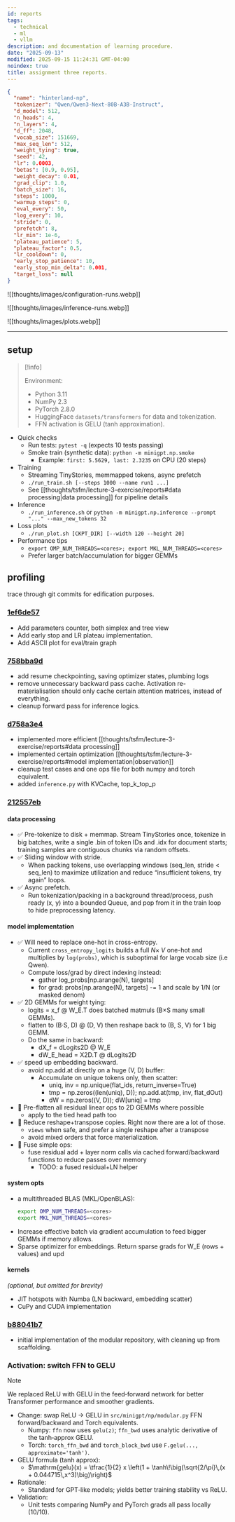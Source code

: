 ```yaml
---
id: reports
tags:
  - technical
  - ml
  - vllm
description: and documentation of learning procedure.
date: "2025-09-13"
modified: 2025-09-15 11:24:31 GMT-04:00
noindex: true
title: assignment three reports.
---
```


```json
{
  "name": "hinterland-np",
  "tokenizer": "Qwen/Qwen3-Next-80B-A3B-Instruct",
  "d_model": 512,
  "n_heads": 4,
  "n_layers": 4,
  "d_ff": 2048,
  "vocab_size": 151669,
  "max_seq_len": 512,
  "weight_tying": true,
  "seed": 42,
  "lr": 0.0003,
  "betas": [0.9, 0.95],
  "weight_decay": 0.01,
  "grad_clip": 1.0,
  "batch_size": 16,
  "steps": 1000,
  "warmup_steps": 0,
  "eval_every": 50,
  "log_every": 10,
  "stride": 0,
  "prefetch": 8,
  "lr_min": 1e-6,
  "plateau_patience": 5,
  "plateau_factor": 0.5,
  "lr_cooldown": 0,
  "early_stop_patience": 10,
  "early_stop_min_delta": 0.001,
  "target_loss": null
}
```

![[thoughts/images/configuration-runs.webp]]

![[thoughts/images/inference-runs.webp]]

![[thoughts/images/plots.webp]]

---

## setup

> [!info]
>
> Environment:
>
> - Python 3.11
> - NumPy 2.3
> - PyTorch 2.8.0
> - HuggingFace `datasets/transformers` for data and tokenization.
> - FFN activation is GELU (tanh approximation).

- Quick checks
  - Run tests: `pytest -q` (expects 10 tests passing)
  - Smoke train (synthetic data): `python -m minigpt.np.smoke`
    - Example: `first: 5.5629, last: 2.3235` on CPU (20 steps)
- Training
  - Streaming TinyStories, memmapped tokens, async prefetch
  - `./run_train.sh [--steps 1000 --name run1 ...]`
  - See [[thoughts/tsfm/lecture-3-exercise/reports#data processing|data processing]] for pipeline details
- Inference
  - `./run_inference.sh` or `python -m minigpt.np.inference --prompt "..." --max_new_tokens 32`
- Loss plots
  - `./run_plot.sh [CKPT_DIR] [--width 120 --height 20]`
- Performance tips
  - `export OMP_NUM_THREADS=<cores>; export MKL_NUM_THREADS=<cores>`
  - Prefer larger batch/accumulation for bigger GEMMs

## profiling

trace through git commits for edification purposes.

### [1ef6de57](https://github.com/aarnphm/aarnphm.github.io/commit/1ef6de57d5b911ce00bfad87443c63b554fab686)

- Add parameters counter, both simplex and tree view
- Add early stop and LR plateau implementation.
- Add ASCII plot for eval/train graph

### [758bba9d](https://github.com/aarnphm/aarnphm.github.io/commit/758bba9df1a2e7dcfa08e4239d737acef26c14ff)

- add resume checkpointing, saving optimizer states, plumbing logs
- remove unnecessary backward pass cache. Activation re-materialisation should only cache certain attention matrices, instead of everything.
- cleanup forward pass for inference logics.

### [d758a3e4](https://github.com/aarnphm/aarnphm.github.io/commit/d758a3e41a7b6da8c4d8f2770656a4774314b9f1)

- implemented more efficient [[thoughts/tsfm/lecture-3-exercise/reports#data processing]]
- implemented certain optimization [[thoughts/tsfm/lecture-3-exercise/reports#model implementation|observation]]
- cleanup test cases and one ops file for both numpy and torch equivalent.
- added `inference.py` with KVCache, top_k_top_p

### [212557eb](https://github.com/aarnphm/aarnphm.github.io/commit/212557ebffea31f1c5eaabe04c74a29d22ca7895)

#### data processing

- ✅ Pre-tokenize to disk + memmap. Stream TinyStories once, tokenize in big batches, write a single .bin of token IDs and .idx for document starts; training samples are contiguous chunks via random offsets.
- ✅ Sliding window with stride.
  - When packing tokens, use overlapping windows (seq_len, stride < seq_len) to maximize utilization and reduce “insufficient tokens, try again” loops.
- ✅ Async prefetch.
  - Run tokenization/packing in a background thread/process, push ready (x, y) into a bounded Queue, and pop from it in the train loop to hide preprocessing latency.

#### model implementation

- ✅ Will need to replace one-hot in cross-entropy.
  - Current `cross_entropy_logits` builds a full $N\times\;V$ one-hot and multiplies by `log(probs)`, which is suboptimal for large vocab size (i.e Qwen).
  - Compute loss/grad by direct indexing instead:
    - gather log_probs[np.arange(N), targets]
    - for grad: probs[np.arange(N), targets] -= 1 and scale by 1/N (or masked denom)
- ✅ 2D GEMMs for weight tying:
  - logits = x_f @ W_E.T does batched matmuls (B×S many small GEMMs).
  - flatten to (B·S, D) @ (D, V) then reshape back to (B, S, V) for 1 big GEMM.
  - Do the same in backward:
    - dX_f = dLogits2D @ W_E
    - dW_E_head = X2D.T @ dLogits2D
- ✅ speed up embedding backward.
  - avoid np.add.at directly on a huge (V, D) buffer:
    - Accumulate on unique tokens only, then scatter:
      - uniq, inv = np.unique(flat_ids, return_inverse=True)
      - tmp = np.zeros((len(uniq), D)); np.add.at(tmp, inv, flat_dOut)
      - dW = np.zeros((V, D)); dW[uniq] = tmp
- 🚧 Pre-flatten all residual linear ops to 2D GEMMs where possible
  - apply to the tied head path too
- 🚧 Reduce reshape+transpose copies. Right now there are a lot of those.
  - `views` when safe, and prefer a single reshape after a transpose
  - avoid mixed orders that force materialization.
- 🚧 Fuse simple ops:
  - fuse residual add + layer norm calls via cached forward/backward functions to reduce passes over memory
    - TODO: a fused residual+LN helper

#### system opts

- a multithreaded BLAS (MKL/OpenBLAS):
  ```bash
  export OMP_NUM_THREADS=<cores>
  export MKL_NUM_THREADS=<cores>
  ```
- Increase effective batch via gradient accumulation to feed bigger GEMMs if memory allows.
- Sparse optimizer for embeddings. Return sparse grads for W_E (rows + values) and upd

#### kernels

_(optional, but omitted for brevity)_

- JIT hotspots with Numba (LN backward, embedding scatter)
- CuPy and CUDA implementation

### [b88041b7](https://github.com/aarnphm/aarnphm.github.io/commit/b88041b7d6b1a493dcc1a3edd61ab456594f1782)

- initial implementation of the modular repository, with cleaning up from scaffolding.

### Activation: switch FFN to GELU

> [!note]
> We replaced ReLU with GELU in the feed‑forward network for better Transformer performance and smoother gradients.

- Change: swap ReLU → GELU in `src/minigpt/np/modular.py` FFN forward/backward and Torch equivalents.
  - Numpy: `ffn` now uses `gelu(z)`; `ffn_bwd` uses analytic derivative of the tanh‑approx GELU.
  - Torch: `torch_ffn_bwd` and `torch_block_bwd` use `F.gelu(..., approximate='tanh')`.
- GELU formula (tanh approx):
  - $\mathrm{gelu}(x) = \tfrac{1}{2} x \left(1 + \tanh\!\big(\sqrt{2/\pi}\,(x + 0.044715\,x^3)\big)\right)$
- Rationale:
  - Standard for GPT‑like models; yields better training stability vs ReLU.
- Validation:
  - Unit tests comparing NumPy and PyTorch grads all pass locally (10/10).
